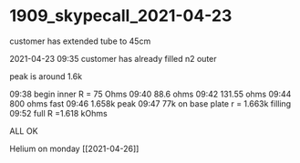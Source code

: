 # 1909_skypecall_2021-04-23

customer has extended tube to 45cm

2021-04-23 09:35 customer has already filled n2 outer

peak is around 1.6k

09:38 begin inner R = 75 Ohms
09:40 88.6 ohms
09:42 131.55 ohms
09:44 800 ohms fast
09:46 1.658k peak 
09:47 77k on base plate r = 1.663k
filling
09:52 full R =1.618 kOhms

ALL  OK

Helium on monday [[2021-04-26]]
